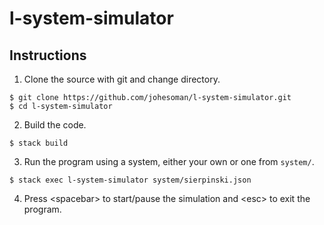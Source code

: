 # l-system-simulator

## Instructions
1. Clone the source with git and change directory. 
```
$ git clone https://github.com/johesoman/l-system-simulator.git
$ cd l-system-simulator
```

2. Build the code. 
```
$ stack build
```

3. Run the program using a system, either your own or one from `system/`.
```
$ stack exec l-system-simulator system/sierpinski.json
```

4. Press \<spacebar\> to start/pause the simulation and \<esc\> to exit the program. 

